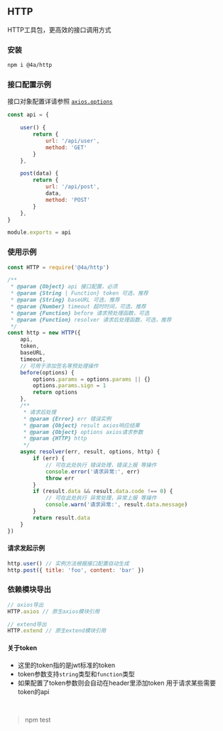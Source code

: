HTTP
---
HTTP工具包，更高效的接口调用方式

### 安装
```sh
npm i @4a/http
```

### 接口配置示例
接口对象配置详请参照 [``axios.options``](https://github.com/axios/axios#request-config)
```js
const api = {

    user() {
        return {
            url: '/api/user',
            method: 'GET'
        }
    },

    post(data) {
        return {
            url: '/api/post',
            data,
            method: 'POST'
        }
    },
}

module.exports = api
```

### 使用示例
```js
const HTTP = require('@4a/http')

/**
 * @param {Object} api 接口配置，必须
 * @param {String | Function} token 可选，推荐
 * @param {String} baseURL 可选，推荐
 * @param {Number} timeout 超时时间，可选，推荐
 * @param {Function} before 请求预处理函数，可选
 * @param {Function} resolver 请求后处理函数，可选，推荐
 */
const http = new HTTP({
    api,
    token,
    baseURL,
    timeout,
    // 可用于添加签名等预处理操作
    before(options) {
        options.params = options.params || {}
        options.params.sign = 1
        return options
    },
    /**
     * 请求后处理
     * @param {Error} err 错误实例
     * @param {Object} result axios响应结果
     * @param {Object} options axios请求参数
     * @param {HTTP} http
     */
    async resolver(err, result, options, http) {
        if (err) {
            // 可在此处执行 错误处理，错误上报 等操作
            console.error('请求异常:', err)
            throw err
        }
        if (result.data && result.data.code !== 0) {
            // 可在此处执行 异常处理，异常上报 等操作
            console.warn('请求异常:', result.data.message)
        }
        return result.data
    }
})
```
#### 请求发起示例
```js
http.user() // 实例方法根据接口配置自动生成
http.post({ title: 'foo', content: 'bar' })
```

### 依赖模块导出
```js
// axios导出
HTTP.axios // 原生axios模块引用

// extend导出
HTTP.extend // 原生extend模块引用
```


#### 关于token
* 这里的token指的是jwt标准的token  
* token参数支持``string``类型和``function``类型  
* 如果配置了token参数则会自动在header里添加token 用于请求某些需要token的api


<br />

> npm test
